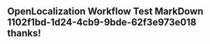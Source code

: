 <properties
ms.topic="hero-topic"
ms.test1="hero-topic"
ms.test2="test"/>

## OpenLocalization Workflow Test MarkDown 1102f1bd-1d24-4cb9-9bde-62f3e973e018 thanks!
